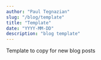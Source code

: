 ```yaml
---
author: "Paul Tegnazian"
slug: "/blog/template"
title: "Template"
date: "YYYY-MM-DD"
description: "blog template"
---
```


Template to copy for new blog posts
